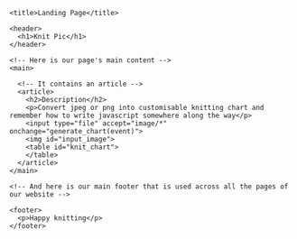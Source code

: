 <html>
  <head>
    <meta charset="utf-8">

    <title>Landing Page</title>
  <script src="generate_chart.js"></script> 
  <link rel="stylesheet" type="text/css" href="main.css">
  </head>

  <body>
    <!-- main header across all the pages of our website -->

    <header>
      <h1>Knit Pic</h1>
    </header>

    <!-- Here is our page's main content -->
    <main>

      <!-- It contains an article -->
      <article>
        <h2>Description</h2>
        <p>Convert jpeg or png into customisable knitting chart and remember how to write javascript somewhere along the way</p>
        <input type="file" accept="image/*" onchange="generate_chart(event)">
        <img id="input_image">
        <table id="knit_chart">
        </table>
      </article>
    </main>

    <!-- And here is our main footer that is used across all the pages of our website -->

    <footer>
      <p>Happy knitting</p>
    </footer>

  </body>
</html>